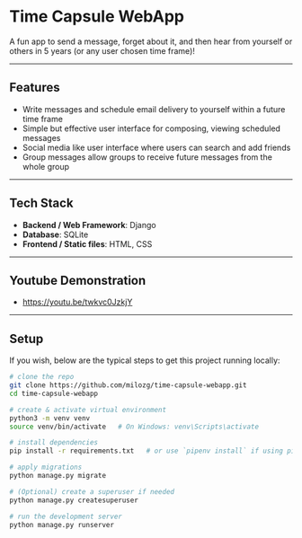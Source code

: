 # Time Capsule WebApp

A fun app to send a message, forget about it, and then hear from yourself or others in 5 years (or any user chosen time frame)!  

---


## Features

- Write messages and schedule email delivery to yourself within a future time frame  
- Simple but effective user interface for composing, viewing scheduled messages  
- Social media like user interface where users can search and add friends
- Group messages allow groups to receive future messages from the whole group

---

## Tech Stack

- **Backend / Web Framework**: Django
- **Database**: SQLite
- **Frontend / Static files**: HTML, CSS 

---

## Youtube Demonstration

- https://youtu.be/twkvc0JzkjY

---

## Setup

If you wish, below are the typical steps to get this project running locally:

```bash
# clone the repo
git clone https://github.com/milozg/time-capsule-webapp.git
cd time-capsule-webapp

# create & activate virtual environment
python3 -m venv venv
source venv/bin/activate   # On Windows: venv\Scripts\activate

# install dependencies
pip install -r requirements.txt   # or use `pipenv install` if using pipfile

# apply migrations
python manage.py migrate

# (Optional) create a superuser if needed
python manage.py createsuperuser

# run the development server
python manage.py runserver
